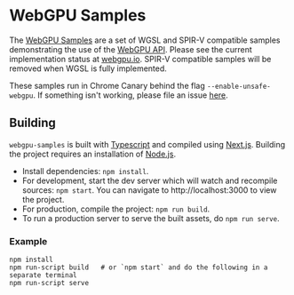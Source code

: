# WebGPU Samples

The [WebGPU Samples](//austineng.github.io/webgpu-samples/) are a set of WGSL
and SPIR-V compatible samples demonstrating the use of the
[WebGPU API](//webgpu.dev). Please see the current implementation status at
[webgpu.io](//webgpu.io). SPIR-V compatible samples will be removed when WGSL
is fully implemented.

These samples run in Chrome Canary behind the flag `--enable-unsafe-webgpu`. If
something isn't working, please file an issue
[here](https://github.com/austinEng/webgpu-samples/issues).

## Building
`webgpu-samples` is built with [Typescript](https://www.typescriptlang.org/)
and compiled using [Next.js](https://nextjs.org/). Building the project
requires an installation of [Node.js](https://nodejs.org/en/).

- Install dependencies: `npm install`.
- For development, start the dev server which will watch and recompile
  sources: `npm start`. You can navigate to http://localhost:3000 to view the project.
- For production, compile the project: `npm run build`.
- To run a production server to serve the built assets, do `npm run serve`.

### Example

```
npm install
npm run-script build   # or `npm start` and do the following in a separate terminal
npm run-script serve
```
